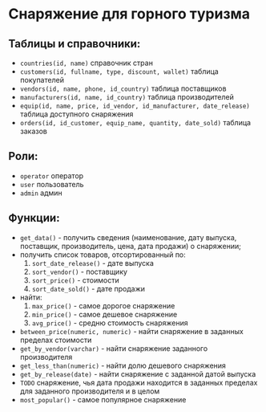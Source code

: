 # Снаряжение для горного туризма

## Таблицы и справочники:

-   `countries(id, name)` справочник стран
-   `customers(id, fullname, type, discount, wallet)` таблица покупателей
-   `vendors(id, name, phone, id_country)` таблица поставщиков
-   `manufacturers(id, name, id_country)` таблица производителей
-   `equip(id, name, price, id_vendor, id_manufacturer, date_release)` таблица доступного снаряжения
-   `orders(id, id_customer, equip_name, quantity, date_sold)` таблица заказов

## Роли:

-   `operator` оператор
-   `user` пользователь
-   `admin` админ

## Функции:

-   `get_data()` - получить сведения (наименование, дату выпуска, поставщик, производитель, цена, дата продажи) о снаряжении;
-   получить список товаров, отсортированный по:
    1. `sort_date_release()` - дате выпуска
    2. `sort_vendor()` - поставщику
    3. `sort_price()` - стоимости
    4. `sort_date_sold()` - дате продажи
-   найти:
    1. `max_price()` - самое дорогое снаряжение
    2. `min_price()` - самое дешевое снаряжение
    3. `avg_price()` - средню стоимость снаряжения
-   `between_price(numeric, numeric)` - найти снаряжение в заданных пределах стоимости
-   `get_by_vendor(varchar)` - найти снаряжение заданного производителя
-   `get_less_than(numeric)` - найти долю дешевого снаряжения
-   `get_by_release(date)` - найти снаряжение с заданной датой выпуска
-   `TODO` снаряжение, чья дата продажи находится в заданных пределах для заданного производителя и в целом
-   `most_popular()` - самое популярное снаряжение
